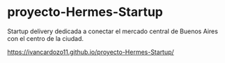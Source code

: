 # proyecto-Hermes-Startup
Startup delivery dedicada a conectar el mercado central de Buenos Aires con el centro de la ciudad.

https://ivancardozo11.github.io/proyecto-Hermes-Startup/
